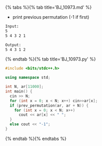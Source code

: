 {% tabs %}{% tab title='BJ_10973.md' %}

* print previous permutation (-1 if first)

```txt
Input:
5
5 4 3 2 1

Output:
5 4 3 1 2
```

{% endtab %}{% tab title='BJ_10973.py' %}

```cpp
#include <bits/stdc++.h>

using namespace std;

int N, ar[11000];
int main() {
  cin >> N;
  for (int x = 0; x < N; x++) cin>>ar[x];
  if (prev_permutation(ar, ar + N)) {
    for (int x = 0; x < N; x++)
      cout << ar[x] << " ";
  }
  else cout << "-1";
}
```

{% endtab %}{% endtabs %}
